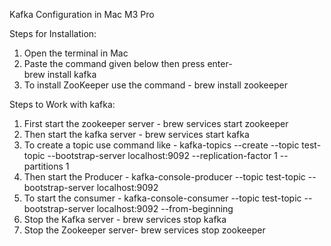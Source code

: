 Kafka Configuration in Mac M3 Pro

Steps for Installation:

1. Open the terminal in Mac 
2. Paste the command given below then press enter-
   <br>brew install kafka
3. To install ZooKeeper use the command -
    brew install zookeeper


 Steps to Work with kafka:
 1. First start the zookeeper server -
    brew services start zookeeper
 2. Then start the kafka server -
    brew services start kafka
 3. To create a topic use command like -
    kafka-topics --create --topic test-topic --bootstrap-server localhost:9092 --replication-factor 1 --partitions 1
 4. Then start the Producer -
    kafka-console-producer --topic test-topic --bootstrap-server localhost:9092
 5. To start the consumer -
    kafka-console-consumer --topic test-topic --bootstrap-server localhost:9092 --from-beginning
 6. Stop the Kafka server -
    brew services stop kafka
 7. Stop the Zookeeper server-
    brew services stop zookeeper



